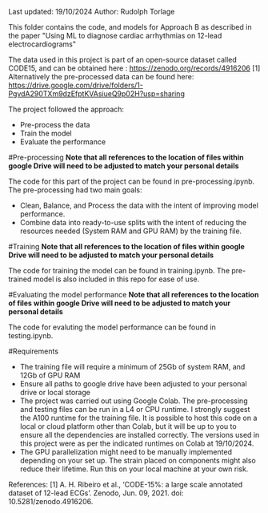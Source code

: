 Last updated: 19/10/2024
Author: Rudolph Torlage

This folder contains the code, and models for Approach B as described in the paper "Using ML to diagnose cardiac arrhythmias on 12-lead electrocardiograms"

The data used in this project is part of an open-source dataset called CODE15, and can be obtained here : https://zenodo.org/records/4916206 [1]
Alternatively the pre-processed data can be found here: https://drive.google.com/drive/folders/1-PgvdA290TXm9dzEfptKVAsiueQ9p02H?usp=sharing

The project followed the approach:

- Pre-process the data
- Train the model
- Evaluate the performance

#Pre-processing
**Note that all references to the location of files within google Drive will need to be adjusted to match your personal details**

The code for this part of the project can be found in pre-processing.ipynb.
The pre-processing had two main goals:

- Clean, Balance, and Process the data with the intent of improving model performance.
- Combine data into ready-to-use splits with the intent of reducing the resources needed (System RAM and GPU RAM) by the training file.

#Training
**Note that all references to the location of files within google Drive will need to be adjusted to match your personal details**

The code for training the model can be found in training.ipynb.
The pre-trained model is also included in this repo for ease of use.

#Evaluating the model performance
**Note that all references to the location of files within google Drive will need to be adjusted to match your personal details**

The code for evaluting the model performance can be found in testing.ipynb.

#Requirements

- The training file will require a minimum of 25Gb of system RAM, and 12Gb of GPU RAM
- Ensure all paths to google drive have been adjusted to your personal drive or local storage
- The project was carried out using Google Colab. The pre-processing and testing files can be run in a L4 or CPU runtime. I strongly suggest the A100 runtime for the training file. It is possible to host this code on a local or cloud platform other than Colab, but it will be up to you to ensure all the dependencies are installed correctly. The versions used in this project were as per the indicated runtimes on Colab at 19/10/2024.
- The GPU parallelization might need to be manually implemented depending on your set up. The strain placed on components might also reduce their lifetime. Run this on your local machine at your own risk.

References:
[1] A. H. Ribeiro et al., ‘CODE-15%: a large scale annotated dataset of 12-lead ECGs’. Zenodo, Jun. 09, 2021. doi: 10.5281/zenodo.4916206.
